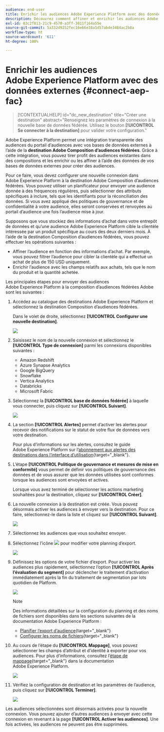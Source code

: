 ```yaml
---
audience: end-user
title: Enrichir les audiences Adobe Experience Platform avec des données externes
description: Découvrez comment affiner et enrichir les audiences Adobe Experience Platform avec les données de vos bases de données fédérées à l’aide de la destination Composition d’audiences fédérées.
exl-id: 03c2f813-21c9-4570-a3ff-3011f164a55e
source-git-commit: 5a332d9252fec16e66e38a1d57ab4e3484ac2b8a
workflow-type: ht
source-wordcount: '611'
ht-degree: 100%

---
```


# Enrichir les audiences Adobe Experience Platform avec des données externes {#connect-aep-fac}

>[!CONTEXTUALHELP]
>id="dc_new_destination"
>title="Créer une destination"
>abstract="Renseignez les paramètres de connexion à la nouvelle base de données fédérée. Utilisez le bouton **[!UICONTROL Se connecter à la destination]** pour valider votre configuration."

Adobe Experience Platform permet une intégration transparente des audiences du portail d’audiences avec vos bases de données externes à l’aide de la **destination Adobe Composition d’audiences fédérées**. Grâce à cette intégration, vous pouvez tirer profit des audiences existantes dans des compositions et les enrichir ou les affiner à l’aide des données de vos bases de données externes pour créer des audiences.

Pour ce faire, vous devez configurer une nouvelle connexion dans Adobe Experience Platform à la destination Adobe Composition d’audiences fédérées. Vous pouvez utiliser un planificateur pour envoyer une audience donnée à des fréquences régulières, puis sélectionner des attributs spécifiques à inclure, tels que les identifiants pour la réconciliation des données. Si vous avez appliqué des politiques de gouvernance et de confidentialité à votre audience, elles seront conservées et renvoyées au portail d’audience une fois l’audience mise à jour.

Supposons que vous stockiez des informations d’achat dans votre entrepôt de données et qu’une audience Adobe Experience Platform cible la clientèle intéressée par un produit spécifique au cours des deux derniers mois. À l’aide de la destination Composition d’audiences fédérées, vous pouvez effectuer les opérations suivantes :

* Affiner l’audience en fonction des informations d’achat. Par exemple, vous pouvez filtrer l’audience pour cibler la clientèle qui a effectué un achat de plus de 150 USD uniquement.
* Enrichir l’audience avec les champs relatifs aux achats, tels que le nom du produit et la quantité achetée.

Les principales étapes pour envoyer des audiences Adobe Experience Platform à la composition d’audiences fédérées Adobe sont les suivantes :

1. Accédez au catalogue des destinations Adobe Experience Platform et sélectionnez la destination Composition d’audiences fédérées.

   Dans le volet de droite, sélectionnez **[!UICONTROL Configurer une nouvelle destination]**.

   ![](assets/destination-new.png)

1. Saisissez le nom de la nouvelle connexion et sélectionnez le **[!UICONTROL Type de connexion]** parmi les connexions disponibles suivantes :

   * Amazon Redshift
   * Azure Synapse Analytics
   * Google BigQuery
   * Snowflake
   * Vertica Analytics
   * Databricks
   * Microsoft Fabric

1. Sélectionnez la **[!UICONTROL base de données fédérée]** à laquelle vous connecter, puis cliquez sur **[!UICONTROL Suivant]**.

   ![](assets/destination-configure.png)

1. La section **[!UICONTROL Alertes]** permet d’activer les alertes pour recevoir des notifications sur le statut de votre flux de données vers votre destination.

   Pour plus d’informations sur les alertes, consultez le guide Adobe Experience Platform sur l’[abonnement aux alertes des destinations dans l’interface d’utilisation](https://experienceleague.adobe.com/fr/docs/experience-platform/destinations/ui/alerts){target="_blank"}.

1. L’étape **[!UICONTROL Politique de gouvernance et mesures de mise en conformité]** vous permet de définir vos politiques de gouvernance des données et de vous assurer que les données utilisées sont conformes lorsque les audiences sont envoyées et actives.

   Lorsque vous avez terminé de sélectionner les actions marketing souhaitées pour la destination, cliquez sur **[!UICONTROL Créer]**.

1. La nouvelle connexion à la destination est créée. Vous pouvez désormais activer les audiences à envoyer vers la destination. Pour ce faire, sélectionnez-le dans la liste et cliquez sur **[!UICONTROL Suivant]**.

   ![](assets/destination-activate.png)

1. Sélectionnez les audiences que vous souhaitez envoyer.

1. Sélectionnez l’icône ![](assets/do-not-localize/Smock_Edit_18_N.svg) pour modifier votre planning d’export.

   ![](assets/destination-schedule.png)

1. Définissez les options de votre fichier d’export. Pour activer les audiences plus rapidement, sélectionnez l’option **[!UICONTROL Après l’évaluation du segment]** pour déclencher le traitement d’activation immédiatement après la fin du traitement de segmentation par lots quotidien de Platform.

   ![](assets/destination-schedule-2.png)

   >[!NOTE]
   >
   >Des informations détaillées sur la configuration du planning et des noms de fichiers sont disponibles dans les sections suivantes de la documentation Adobe Experience Platform :
   >
   >* [Planifier l’export d’audience](https://experienceleague.adobe.com/fr/docs/experience-platform/destinations/ui/activate/activate-batch-profile-destinations#scheduling){target="_blank"}
   >* [Configurer les noms de fichiers](https://experienceleague.adobe.com/fr/docs/experience-platform/destinations/ui/activate/activate-batch-profile-destinations#configure-file-names){target="_blank"}

1. Au cours de l’étape du **[!UICONTROL Mappage]**, vous pouvez sélectionner les champs d’attribut et d’identité à exporter pour vos audiences. Pour plus d’informations, consultez l’[étape de mappage](https://experienceleague.adobe.com/fr/docs/experience-platform/destinations/ui/activate/activate-batch-profile-destinations#mapping){target="_blank"} dans la documentation Adobe Experience Platform.

   ![](assets/destination-attributes.png)

1. Vérifiez la configuration de destination et les paramètres de l’audience, puis cliquez sur **[!UICONTROL Terminer]**.

   ![](assets/destination-review.png)

Les audiences sélectionnées sont désormais activées pour la nouvelle connexion. Vous pouvez ajouter d’autres audiences à envoyer avec cette connexion en revenant à la page **[!UICONTROL Activer les audiences]**. Une fois activées, les audiences ne peuvent pas être supprimées.
